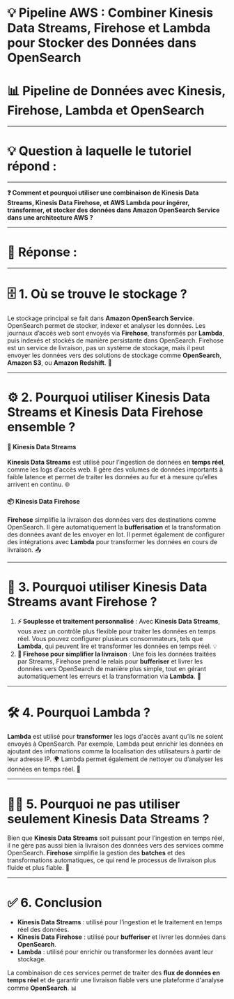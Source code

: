 # 💡 Pipeline AWS : Combiner Kinesis Data Streams, Firehose et Lambda pour Stocker des Données dans OpenSearch  
# 📊 Pipeline de Données avec Kinesis, Firehose, Lambda et OpenSearch

----------------------
# 💡 Question à laquelle le tutoriel répond :
----------------------

**❓ Comment et pourquoi utiliser une combinaison de Kinesis Data Streams, Kinesis Data Firehose, et AWS Lambda pour ingérer, transformer, et stocker des données dans Amazon OpenSearch Service dans une architecture AWS ?**

----------------------
# 📝 Réponse :
----------------------

# 🗄️ 1. Où se trouve le stockage ?
Le stockage principal se fait dans **Amazon OpenSearch Service**. OpenSearch permet de stocker, indexer et analyser les données. Les journaux d’accès web sont envoyés via **Firehose**, transformés par **Lambda**, puis indexés et stockés de manière persistante dans OpenSearch. Firehose est un service de livraison, pas un système de stockage, mais il peut envoyer les données vers des solutions de stockage comme **OpenSearch**, **Amazon S3**, ou **Amazon Redshift**. 🚀

---

# ⚙️ 2. Pourquoi utiliser Kinesis Data Streams et Kinesis Data Firehose ensemble ?

#### 🔄 **Kinesis Data Streams**
**Kinesis Data Streams** est utilisé pour l’ingestion de données en **temps réel**, comme les logs d’accès web. Il gère des volumes de données importants à faible latence et permet de traiter les données au fur et à mesure qu’elles arrivent en continu. 🌐

#### 📦 **Kinesis Data Firehose**
**Firehose** simplifie la livraison des données vers des destinations comme OpenSearch. Il gère automatiquement la **bufferisation** et la transformation des données avant de les envoyer en lot. Il permet également de configurer des intégrations avec **Lambda** pour transformer les données en cours de livraison. 📤

---

# 🤔 3. Pourquoi utiliser Kinesis Data Streams avant Firehose ?
1. **⚡ Souplesse et traitement personnalisé** : Avec **Kinesis Data Streams**, vous avez un contrôle plus flexible pour traiter les données en temps réel. Vous pouvez configurer plusieurs consommateurs, tels que **Lambda**, qui peuvent lire et transformer les données en temps réel. 💡
2. **🔗 Firehose pour simplifier la livraison** : Une fois les données traitées par Streams, Firehose prend le relais pour **bufferiser** et livrer les données vers OpenSearch de manière plus simple, tout en gérant automatiquement les erreurs et la transformation via **Lambda**. 🔄

---

# 🛠️ 4. Pourquoi Lambda ?
**Lambda** est utilisé pour **transformer** les logs d'accès avant qu’ils ne soient envoyés à OpenSearch. Par exemple, Lambda peut enrichir les données en ajoutant des informations comme la localisation des utilisateurs à partir de leur adresse IP. 🌍 Lambda permet également de nettoyer ou d’analyser les données en temps réel. 🧹

---

# 🤷‍♂️ 5. Pourquoi ne pas utiliser seulement Kinesis Data Streams ?
Bien que **Kinesis Data Streams** soit puissant pour l’ingestion en temps réel, il ne gère pas aussi bien la livraison des données vers des services comme OpenSearch. **Firehose** simplifie la gestion des **batches** et des transformations automatiques, ce qui rend le processus de livraison plus fluide et plus fiable. 🧳

---

# ✅ 6. Conclusion
- **Kinesis Data Streams** : utilisé pour l’ingestion et le traitement en temps réel des données.
- **Kinesis Data Firehose** : utilisé pour **bufferiser** et livrer les données dans **OpenSearch**.
- **Lambda** : utilisé pour enrichir ou transformer les données avant leur stockage.

La combinaison de ces services permet de traiter des **flux de données en temps réel** et de garantir une livraison fiable vers une plateforme d'analyse comme **OpenSearch**. 📊
